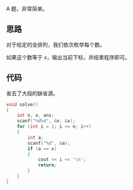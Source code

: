 A 题，非常简单。

## 思路

对于给定的全排列，我们依次枚举每个数。

如果这个数等于 $x$，输出当前下标，并结束程序即可。

## 代码

省去了大段的缺省源。

```cpp
void solve()
{
    int n, x, ans;
    scanf("%d%d", &n, &x);
    for (int i = 1; i <= n; i++)
    {
        int a;
        scanf("%d", &a);
        if (a == x)
        {
            cout << i << '\n';
            return;
        }
    }
}
```